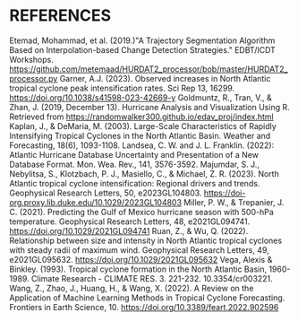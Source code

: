 # REFERENCES

Etemad, Mohammad, et al. (2019.)"A Trajectory Segmentation Algorithm Based on Interpolation-based Change Detection Strategies." EDBT/ICDT Workshops. https://github.com/metemaad/HURDAT2_processor/bob/master/HURDAT2_processor.py
Garner, A.J. (2023). Observed increases in North Atlantic tropical cyclone peak intensification rates. Sci Rep 13, 16299. https://doi.org/10.1038/s41598-023-42669-y
Goldmuntz, R., Tran, V., & Zhan, J. (2019, December 13). Hurricane Analysis and Visualization Using R. Retrieved from https://randomwalker300.github.io/edav_proj/index.html
Kaplan, J., & DeMaria, M. (2003). Large-Scale Characteristics of Rapidly Intensifying Tropical Cyclones in the North Atlantic Basin. Weather and Forecasting, 18(6), 1093-1108. 
Landsea, C. W. and J. L. Franklin. (2022): Atlantic Hurricane Database Uncertainty and Presentation of a New Database Format. Mon. Wea. Rev., 141, 3576-3592.
Majumdar, S. J., Nebylitsa, S., Klotzbach, P. J., Masiello, C., & Michael, Z. R. (2023). North Atlantic tropical cyclone intensification: Regional drivers and trends. Geophysical Research Letters, 50, e2023GL104803. https://doi-org.proxy.lib.duke.edu/10.1029/2023GL104803
Miller, P. W., & Trepanier, J. C. (2021). Predicting the Gulf of Mexico hurricane season with 500-hPa temperature. Geophysical Research Letters, 48, e2021GL094741. https://doi.org/10.1029/2021GL094741
Ruan, Z., & Wu, Q. (2022). Relationship between size and intensity in North Atlantic tropical cyclones with steady radii of maximum wind. Geophysical Research Letters, 49, e2021GL095632. https://doi.org/10.1029/2021GL095632
Vega, Alexis & Binkley. (1993). Tropical cyclone formation in the North Atlantic Basin, 1960-1989. Climate Research - CLIMATE RES. 3. 221-232. 10.3354/cr003221.
Wang, Z., Zhao, J., Huang, H., & Wang, X. (2022). A Review on the Application of Machine Learning Methods in Tropical Cyclone Forecasting. Frontiers in Earth Science, 10. https://doi.org/10.3389/feart.2022.902596
